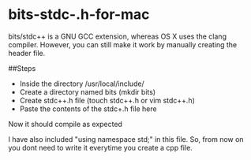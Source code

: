 # bits-stdc-.h-for-mac

bits/stdc++ is a GNU GCC extension, whereas OS X uses the clang compiler. However, you can still make it work by manually creating the header file.

##Steps
* Inside the directory /usr/local/include/ 
* Create a directory named bits (mkdir bits)
* Create stdc++.h file (touch stdc++.h or vim stdc++.h)
* Paste the contents of the stdc+.h file here

Now it should compile as expected

I have also included "using namespace std;" in this file.
So, from now on you dont need to write it everytime you create a cpp file.
